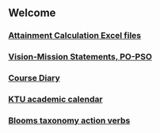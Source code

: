 
## Welcome 

### <a href="excel">Attainment Calculation Excel files</a>

### <a href="vision">Vision-Mission Statements, PO-PSO</a>

### <a href="diary">Course Diary</a>

### <a href="calendar">KTU academic calendar</a>

### <a href="blooms">Blooms taxonomy action verbs</a>

